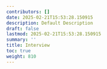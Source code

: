 ```yaml
---
contributors: []
date: 2025-02-21T15:53:28.150915
description: Default Description
draft: false
lastmod: 2025-02-21T15:53:28.150915
summary: ''
title: Interview
toc: true
weight: 810
---
```



